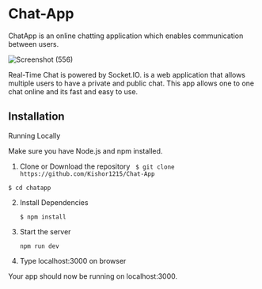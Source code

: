 # Chat-App
ChatApp is an online chatting application which enables communication  between users.


![Screenshot (556)](https://github.com/Kishor1215/Chat-App/assets/85071742/4da23748-b82f-4911-afba-5c0eebb765a0)



Real-Time Chat is powered by Socket.IO. is a web application that allows multiple users to have a private and public chat. This app allows one to one chat online and its fast and easy to use. 


## Installation
Running Locally

Make sure you have Node.js and npm installed.

1. Clone or Download the repository
  ` $ git clone https://github.com/Kishor1215/Chat-App`

  `$ cd chatapp`

2. Install Dependencies

   `$ npm install`

3. Start the server

   `npm run dev`

4. Type localhost:3000 on browser


Your app should now be running on localhost:3000.

